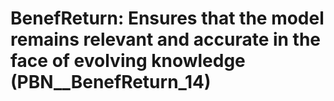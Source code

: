 # BenefReturn: __Ensures that the model remains relevant and accurate in the face of evolving knowledge__ (PBN__BenefReturn_14)

